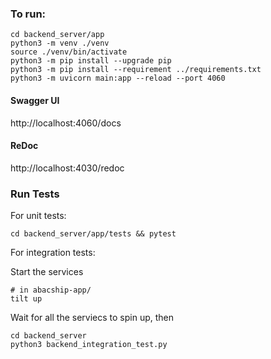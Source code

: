 ### To run:

```shell
cd backend_server/app
python3 -m venv ./venv
source ./venv/bin/activate
python3 -m pip install --upgrade pip
python3 -m pip install --requirement ../requirements.txt
python3 -m uvicorn main:app --reload --port 4060
```

#### Swagger UI
http://localhost:4060/docs

#### ReDoc
http://localhost:4030/redoc

### Run Tests
For unit tests:
```shell
cd backend_server/app/tests && pytest
```
For integration tests:

Start the services
```shell
# in abacship-app/
tilt up
```
Wait for all the serviecs to spin up, then
```shell
cd backend_server
python3 backend_integration_test.py
```
